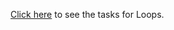 <a href="https://github.com/TelerikAcademy/JavaScript-Fundamentals/tree/master/Topics/06.%20Loops/homework">Click here</a> to see the tasks for Loops.
